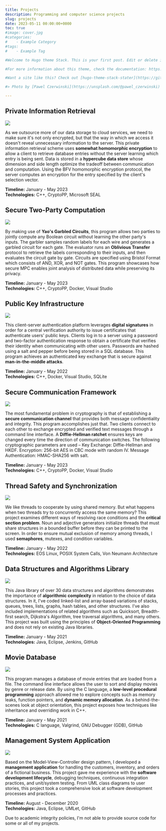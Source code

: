 ```yaml
---
title: Projects
description: Programming and computer science projects
slug: projects
date: 2023-05-11 00:00:00+0000
toc: true
#image: cover.jpg
#categories:
#    - Example Category
#tags:
#    - Example Tag

#Welcome to Hugo theme Stack. This is your first post. Edit or delete it, then start writing!

#For more information about this theme, check the documentation: https://docs.stack.jimmycai.com/

#Want a site like this? Check out [hugo-theme-stack-stater](https://github.com/CaiJimmy/#hugo-theme-stack-starter)

#> Photo by [Pawel Czerwinski](https://unsplash.com/@pawel_czerwinski) on [Unsplash](https://#unsplash.com/)

---
```


## Private Information Retrieval

![ ](pir.jpg)

As we outsource more of our data storage to cloud services, we need to make sure it's not only encrypted, but that the way in which we access it doesn't reveal unnecessary information to the server. This private information retrieval scheme uses **somewhat homomorphic encryption** to allow a client to retrieve database entries without the server learning which entry is being sent. Data is stored in a **hypercube data store** whose dimension and side length optimize the tradeoff between communication and computation. Using the BFV homomorphic encryption protocol, the server computes an encryption for the entry specified by the client's selection vector.

**Timeline:** January - May 2023  
**Technologies:** C++, CryptoPP, Microsoft SEAL

## Secure Two-Party Computation

![ ](yao.jpg)

By making use of **Yao's Garbled Circuits**, this program allows two parties to jointly compute any Boolean circuit without learning the other party's inputs. The garbler samples random labels for each wire and generates a garbled circuit for each gate. The evaluator runs an **Oblivious Transfer** protocol to retrieve the labels corresponding to their inputs, and then evaluates the circuit gate by gate. Circuits are specified using Bristol Format which consists of AND, XOR, and NOT gates. This program showcases how secure MPC enables joint analysis of distributed data while preserving its privacy.

**Timeline:** January - May 2023  
**Technologies:** C++, CryptoPP, Docker, Visual Studio

## Public Key Infrastructure

![ ](certificate.jpg)

This client-server authentication platform leverages **digital signatures** in order for a central verification authority to issue certificates that authenticate users' public keys. Clients log in to a server using a password and two-factor authentication response to obtain a certificate that verifies their identity when communicating with other users. Passwords are hashed using a salt and pepper before being stored in a SQL database. This program achieves an authenticated key exchange that is secure against **man-in-the-middle attacks**.

**Timeline:** January - May 2022  
**Technologies:** C++, Docker, Visual Studio, SQLite

## Secure Communication Framework

![ ](signal.jpg)

The most fundamental problem in cryptography is that of establishing a **secure communication channel** that provides both message confidentiality and integrity. This program accomplishes just that. Two clients connect to each other to exchange encrypted and verified text messages through a command line interface. A **Diffie-Hellman ratchet** ensures keys are changed every time the direction of communication switches. The following cryptographic parameters are used – Key Exchange: Diffie-Hellman and HKDF. Encryption: 256-bit AES in CBC mode with random IV. Message Authentication: HMAC-SHA256 with salt.

**Timeline:** January - May 2023  
**Technologies:** C++, CryptoPP, Docker, Visual Studio

## Thread Safety and Synchronization

![ ](clock.jpg)

We like threads to cooperate by using shared memory. But what happens when two threads try to concurrently access the same memory? This project examines different ways of resolving race conditions and the **critical section problem**. Noun and adjective generators initialize threads that must share structures in a bounded buffer before they can be printed to the screen. In order to ensure mutual exclusion of memory among threads, I used **semaphores**, mutexes, and condition variables.

**Timeline:** January - May 2022  
**Technologies:** EOS Linux, POSIX System Calls, Von Neumann Architecture

## Data Structures and Algorithms Library

![ ](structures.jpg)

This Java library of over 30 data structures and algorithms demonstrates the importance of **algorithmic complexity** in relation to the choice of data structures. In it, I've coded linked-list and array-based variations of stacks, queues, trees, lists, graphs, hash tables, and other structures. I've also included implementations of related algorithms such as Quicksort, Breadth-first search, Dijkstra's Algorithm, tree traversal algorithms, and many others. This project was built using the principles of **Object-Oriented Programming** and does not rely on existing Java libraries.

**Timeline:** January - May 2021  
**Technologies:** Java, Eclipse, Jenkins, GitHub

## Movie Database

![ ](database.jpg)

This program manages a database of movie entries that are loaded from a file. The command line interface allows the user to sort and display movies by genre or release date. By using the C language, a **low-level procedural programming** approach allowed me to explore concepts such as memory leaks, function pointers, and **dynamic memory allocation**. As a behind-the-scenes look at object orientation, this project exposes how techniques like inheritance and overriding work in C++.

**Timeline:** January - May 2021  
**Technologies:** C language, Valgrind, GNU Debugger (GDB), GitHub

## Management System Application

![ ](management.jpg)

Based on the Model-View-Controller design pattern, I developed a **management application** for handling the customers, inventory, and orders of a fictional business. This project gave me experience with the **software development lifecycle**, debugging techniques, continuous integration practices, and unit/system testing. From UML class diagrams to user stories, this project took a comprehensive look at software development processes and practices.

**Timeline:** August - December 2020  
**Technologies:** Java, Eclipse, UMLet, GitHub

Due to academic integrity policies, I'm not able to provide source code for some or all of my projects.
